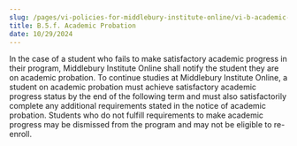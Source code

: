 ```yaml
---
slug: /pages/vi-policies-for-middlebury-institute-online/vi-b-academic-policies/b-5-grades-credits-academic-policies/b-5-e-academic-probation
title: B.5.f. Academic Probation
date: 10/29/2024
---
```

In the case of a student who fails to make satisfactory academic progress in their program, Middlebury Institute Online shall notify the student they are on academic probation. To continue studies at Middlebury Institute Online, a student on academic probation must achieve satisfactory academic progress status by the end of the following term and must also satisfactorily complete any additional requirements stated in the notice of academic probation. Students who do not fulfill requirements to make academic progress may be dismissed from the program and may not be eligible to re-enroll.
